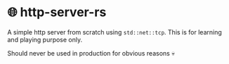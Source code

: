 # 🌐 http-server-rs

A simple http server from scratch using `std::net::tcp`.
This is for learning and playing purpose only.

Should never be used in production for obvious reasons 💀
